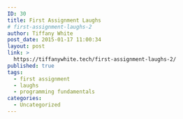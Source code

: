 ```yaml
---
ID: 30
title: First Assignment Laughs
# first-assignment-laughs-2
author: Tiffany White
post_date: 2015-01-17 11:00:34
layout: post
link: >
  https://tiffanywhite.tech/first-assignment-laughs-2/
published: true
tags:
  - first assignment
  - laughs
  - programming fundamentals
categories:
  - Uncategorized
---
```

